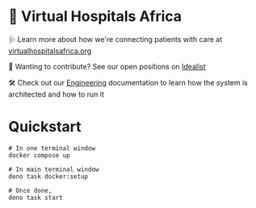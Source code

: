# 💜 Virtual Hospitals Africa

🩺 Learn more about how we're connecting patients with care at [virtualhospitalsafrica.org](https://virtualhospitalsafrica.org)

💌 Wanting to contribute? See our open positions on [Idealist](https://www.idealist.org/en/nonprofit/318fda9457534eafa3fa691bba19f5ae-virtual-hospitals-africa-polokwane)

🛠️ Check out our [Engineering](https://virtualhospitalsafrica.notion.site/Engineering-bd877fee6c2f477e9f8b33550162304e?source=copy_link) documentation to learn how the system is architected and how to run it

# Quickstart

```shell
# In one terminal window
docker compose up

# In main terminal window
deno task docker:setup

# Once done,
deno task start
```
